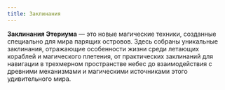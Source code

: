 ```yaml
---
title: Заклинания
---
```


**Заклинания Этериума** — это новые магические техники, созданные специально для мира парящих островов. Здесь собраны уникальные заклинания, отражающие особенности жизни среди летающих кораблей и магического плетения, от практических заклинаний для навигации в трехмерном пространстве небес до взаимодействия с древними механизмами и магическими источниками этого удивительного мира.
